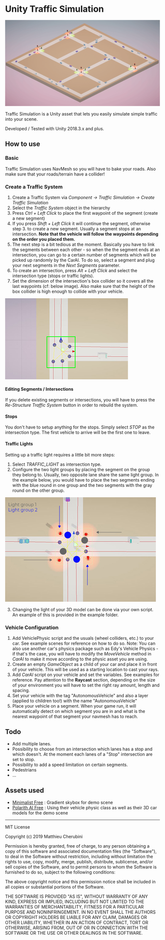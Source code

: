 # Unity Traffic Simulation
![intro](img/traffic-sim.gif)

Traffic Simulation is a Unity asset that lets you easily simulate simple traffic into your scene.


Developed / Tested with Unity 2018.3.x and plus.

## How to use
### Basic
Traffic Simulation uses NavMesh so you will have to bake your roads. Also make sure that your roads/terrain have a collider!

### Create a Traffic System
1. Create a Traffic System via *Component -> Traffic Simulation -> Create Traffic Simulation*
2. Select the *Traffic System* object in the hierarchy
3. Press *Ctrl + Left Click* to place the first waypoint of the segment (create a new segment)
4. If you press *Shift + Left Click* it will continue the segment, otherwise step 3. to create a new segment. Usually a segment stops at an intersection. **Note that the vehicle will follow the waypoints depending on the order you placed them.**
5. The next step is a bit tedious at the moment. Basically you have to link the segments between each other - so when the the segment ends at an intersection, you can go to a certain number of segments which will be picked up randomly by the CarAI. To do so, select a segment and plug your next segments in the *Next Segments* parameter.
6. To create an intersection, press *Alt + Left Click* and select the intersection type (stops or traffic lights).
7. Set the dimension of the intersection's box collider so it covers all the last waypoints (cf: below image). Also make sure that the height of the box collider is high enough to collide with your vehicle.


![box collider](img/intersection-box-collider.JPG)


#### Editing Segments / Intersections
If you delete existing segments or intersections, you will have to press the *Re-Structure Traffic System* button in order to rebuild the system.


#### Stops
You don't have to setup anything for the stops. Simply select *STOP* as the intersection type. The first vehicle to arrive will be the first one to leave.

#### Traffic Lights
Setting up a traffic light requires a little bit more steps:
1. Select *TRAFFIC_LIGHT* as intersection type.
2. Configure the two light groups by placing the segment on the group they belong to. Usually, two opposite lane share the same light group. In the example below, you would have to place the two segments ending with the blue round in one group and the two segments with the gray round on the other group.


![light groups](img/light-groups.jpg)


3. Changing the light of your 3D model can be done via your own script. An example of this is provided in the example folder.

### Vehicle Configuration
1. Add VehiclePhysic script and the usuals (wheel colliders, etc.) to your car. See example scenes for reference on how to do so. Note: You can also use another car's physics package such as Edy's Vehicle Physics - if that's the case, you will have to modify the *MoveVehicle* method in *CarAI* to make it move according to the physic asset you are using.
2. Create an empty *GameObject* as a child of your car and place it in front of your vehicle. This will be used as a starting location to cast your rays.
3. Add *CarAI* script on your vehicle and set the variables. See examples for reference. Pay attention to the **Raycast** section, depending on the size of your environment you will have to set the right ray amount, length and spacing.
4. Set your vehicle with the tag "AutonomousVehicle" and also a layer (applied to children too!) with the name "AutonomousVehicle"
5. Place your vehicle on a segment. When your game run, it will automatically detect on which segment you are in and what is the nearest waypoint of that segment your navmesh has to reach.

## Todo
- Add multiple lanes.
- Possibility to choose from an intersection which lanes has a stop and which doesn't. At the moment each lanes of a "Stop" intersection are set to stop. 
- Possibility to add a speed limitation on certain segments.
- Pedestrians
- ...

## Assets used
- [Minimalist Free](https://assetstore.unity.com/packages/vfx/shaders/minimalist-free-lowpoly-flat-gradient-shader-96148)  : Gradient skybox for demo scene
- [Polarith AI Free](https://assetstore.unity.com/packages/tools/ai/polarith-ai-free-movement-steering-92029) : Using their vehicle physic class as well as their 3D car models for the demo scene

---

MIT License

Copyright (c) 2019 Matthieu Cherubini

Permission is hereby granted, free of charge, to any person obtaining a copy of this software and associated documentation files (the "Software"), to deal in the Software without restriction, including without limitation the rights to use, copy, modify, merge, publish, distribute, sublicense, and/or sell copies of the Software, and to permit persons to whom the Software is furnished to do so, subject to the following conditions:

The above copyright notice and this permission notice shall be included in all copies or substantial portions of the Software.

THE SOFTWARE IS PROVIDED "AS IS", WITHOUT WARRANTY OF ANY KIND, EXPRESS OR IMPLIED, INCLUDING BUT NOT LIMITED TO THE WARRANTIES OF MERCHANTABILITY, FITNESS FOR A PARTICULAR PURPOSE AND NONINFRINGEMENT. IN NO EVENT SHALL THE AUTHORS OR COPYRIGHT HOLDERS BE LIABLE FOR ANY CLAIM, DAMAGES OR OTHER LIABILITY, WHETHER IN AN ACTION OF CONTRACT, TORT OR OTHERWISE, ARISING FROM, OUT OF OR IN CONNECTION WITH THE SOFTWARE OR THE USE OR OTHER DEALINGS IN THE SOFTWARE.